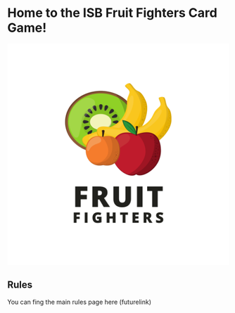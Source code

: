 # Home to the ISB Fruit Fighters Card Game!
![](/assets/images/logo.png)
## Rules
You can fing the main rules page here
(futurelink)

##
